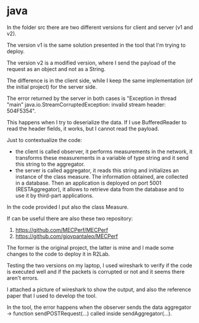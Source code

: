 # java
In the folder src there are two different versions for client and server (v1 and v2).

The version v1 is the same solution presented in the tool that I'm trying to deploy.

The version v2 is a modified version, where I send the payload of the request as an object and not as a String.

The difference is in the client side, while I keep the same implementation (of the initial project) for the server side.

The error returned by the server in both cases is "Exception in thread "main" java.io.StreamCorruptedException: invalid stream header: 504F5354".

This happens when I try to deserialize the data. If I use BufferedReader to read the header fields, it works, but I cannot read the payload.

Just to contextualize the code:
- the client is called observer, it performs measurements in the network, it transforms these measurements in a variable of type string and it send this string to the aggregator.
- the server is called aggregator, it reads this string and initializes an instance of the class measure. The information obtained, are collected in a database. Then an application is deployed on port 5001 (RESTAggregator), it allows to retrieve data from the database and to use it by third-part applications.

In the code provided I put also the class Measure.

If can be useful there are also these two repository:
1. https://github.com/MECPerf/MECPerf
2. https://github.com/giovpantaleo/MECPerf

The former is the original project, the latter is mine and I made some changes to the code to deploy it in R2Lab.

Testing the two versions on my laptop, I used wireshark to verify if the code is executed well and if the packets is corrupted or not and it seems there aren't errors.

I attached a picture of wireshark to show the output, and also the reference paper that I used to develop the tool.

In the tool, the error happens when the observer sends the data aggregator -> function sendPOSTRequest(...) called inside sendAggregator(...).
